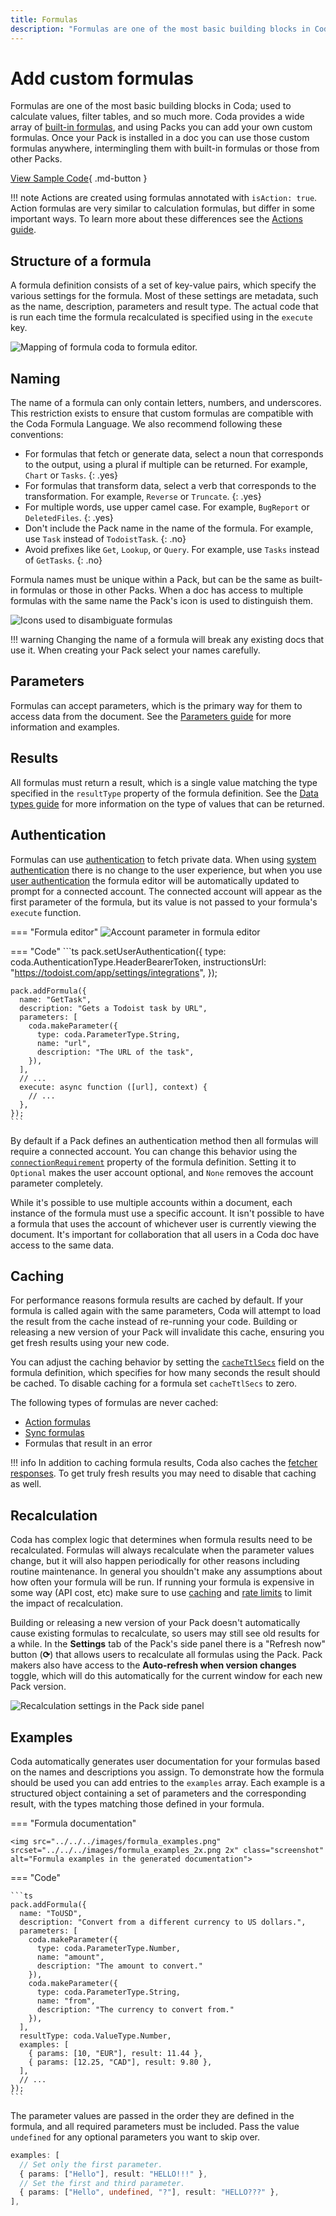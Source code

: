 ```yaml
---
title: Formulas
description: "Formulas are one of the most basic building blocks in Coda, and using Packs you can add your own custom ones."
---
```


# Add custom formulas

Formulas are one of the most basic building blocks in Coda; used to calculate values, filter tables, and so much more. Coda provides a wide array of [built-in formulas][formulas], and using Packs you can add your own custom formulas. Once your Pack is installed in a doc you can use those custom formulas anywhere, intermingling them with built-in formulas or those from other Packs.

[View Sample Code][samples]{ .md-button }


!!! note
    Actions are created using formulas annotated with `isAction: true`. Action formulas are very similar to calculation formulas, but differ in some important ways. To learn more about these differences see the [Actions guide][actions].


## Structure of a formula

A formula definition consists of a set of key-value pairs, which specify the various settings for the formula. Most of these settings are metadata, such as the name, description, parameters and result type. The actual code that is run each time the formula recalculated is specified using in the `execute` key.

<img src="../../../images/formula_structure.png" srcset="../../../images/formula_structure_2x.png 2x" class="screenshot" alt="Mapping of formula coda to formula editor.">


## Naming

The name of a formula can only contain letters, numbers, and underscores. This restriction exists to ensure that custom formulas are compatible with the Coda Formula Language. We also recommend following these conventions:

- For formulas that fetch or generate data, select a noun that corresponds to the output, using a plural if multiple can be returned. For example, `Chart` or `Tasks`.
  {: .yes}
- For formulas that transform data, select a verb that corresponds to the transformation. For example, `Reverse` or `Truncate`.
  {: .yes}
- For multiple words, use upper camel case. For example, `BugReport` or `DeletedFiles`.
  {: .yes}
- Don't include the Pack name in the name of the formula. For example, use `Task` instead of `TodoistTask`.
  {: .no}
- Avoid prefixes like `Get`, `Lookup`, or `Query`. For example, use `Tasks` instead of `GetTasks`.
  {: .no}

Formula names must be unique within a Pack, but can be the same as built-in formulas or those in other Packs. When a doc has access to multiple formulas with the same name the Pack's icon is used to distinguish them.

<img src="../../../images/formula_disambiguation.png" srcset="../../../images/formula_disambiguation_2x.png 2x" class="screenshot" alt="Icons used to disambiguate formulas">

!!! warning
    Changing the name of a formula will break any existing docs that use it. When creating your Pack select your names carefully.


## Parameters

Formulas can accept parameters, which is the primary way for them to access data from the document. See the [Parameters guide][parameters] for more information and examples.


## Results

All formulas must return a result, which is a single value matching the type specified in the `resultType` property of the formula definition. See the [Data types guide][data-types] for more information on the type of values that can be returned.


## Authentication

Formulas can use [authentication][authentication] to fetch private data. When using [system authentication][system_auth] there is no change to the user experience, but when you use [user authentication][user_auth] the formula editor will be automatically updated to prompt for a connected account. The connected account will appear as the first parameter of the formula, but its value is not passed to your formula's `execute` function.

=== "Formula editor"
    <img src="../../../images/formula_account.png" srcset="../../../images/formula_account_2x.png 2x" class="screenshot" alt="Account parameter in formula editor">

=== "Code"
    ```ts
    pack.setUserAuthentication({
      type: coda.AuthenticationType.HeaderBearerToken,
      instructionsUrl: "https://todoist.com/app/settings/integrations",
    });

    pack.addFormula({
      name: "GetTask",
      description: "Gets a Todoist task by URL",
      parameters: [
        coda.makeParameter({
          type: coda.ParameterType.String,
          name: "url",
          description: "The URL of the task",
        }),
      ],
      // ...
      execute: async function ([url], context) {
        // ...
      },
    });
    ```

By default if a Pack defines an authentication method then all formulas will require a connected account. You can change this behavior using the [`connectionRequirement`][connectionRequirement] property of the formula definition. Setting it to `Optional` makes the user account optional, and `None` removes the account parameter completely.

While it's possible to use multiple accounts within a document, each instance of the formula must use a specific account. It isn't possible to have a formula that uses the account of whichever user is currently viewing the document. It's important for collaboration that all users in a Coda doc have access to the same data.


## Caching

For performance reasons formula results are cached by default. If your formula is called again with the same parameters, Coda will attempt to load the result from the cache instead of re-running your code. Building or releasing a new version of your Pack will invalidate this cache, ensuring you get fresh results using your new code.

You can adjust the caching behavior by setting the [`cacheTtlSecs`][cacheTtlSecs] field on the formula definition, which specifies for how many seconds the result should be cached. To disable caching for a formula set `cacheTtlSecs` to zero.

The following types of formulas are never cached:

- [Action formulas][actions]
- [Sync formulas][sync_formula]
- Formulas that result in an error

!!! info
    In addition to caching formula results, Coda also caches the [fetcher responses][fetcher_cache]. To get truly fresh results you may need to disable that caching as well.


## Recalculation

Coda has complex logic that determines when formula results need to be recalculated. Formulas will always recalculate when the parameter values change, but it will also happen periodically for other reasons including routine maintenance. In general you shouldn't make any assumptions about how often your formula will be run. If running your formula is expensive in some way (API cost, etc) make sure to use [caching](#caching) and [rate limits][fetcher_rate_limits] to limit the impact of recalculation.

Building or releasing a new version of your Pack doesn't automatically cause existing formulas to recalculate, so users may still see old results for a while. In the **Settings** tab of the Pack's side panel there is a "Refresh now" button (**⟳**) that allows users to recalculate all formulas using the Pack. Pack makers also have access to the **Auto-refresh when version changes** toggle, which will do this automatically for the current window for each new Pack version.

<img src="../../../images/settings_recalc.png" srcset="../../../images/settings_recalc_2x.png 2x" class="screenshot" alt="Recalculation settings in the Pack side panel">


## Examples

Coda automatically generates user documentation for your formulas based on the names and descriptions you assign. To demonstrate how the formula should be used you can add entries to the `examples` array. Each example is a structured object containing a set of parameters and the corresponding result, with the types matching those defined in your formula.

=== "Formula documentation"

    <img src="../../../images/formula_examples.png" srcset="../../../images/formula_examples_2x.png 2x" class="screenshot" alt="Formula examples in the generated documentation">

=== "Code"

    ```ts
    pack.addFormula({
      name: "ToUSD",
      description: "Convert from a different currency to US dollars.",
      parameters: [
        coda.makeParameter({
          type: coda.ParameterType.Number,
          name: "amount",
          description: "The amount to convert."
        }),
        coda.makeParameter({
          type: coda.ParameterType.String,
          name: "from",
          description: "The currency to convert from."
        }),
      ],
      resultType: coda.ValueType.Number,
      examples: [
        { params: [10, "EUR"], result: 11.44 },
        { params: [12.25, "CAD"], result: 9.80 },
      ],
      // ...
    });
    ```

The parameter values are passed in the order they are defined in the formula, and all required parameters must be included. Pass the value `undefined` for any optional parameters you want to skip over.

```ts
examples: [
  // Set only the first parameter.
  { params: ["Hello"], result: "HELLO!!!" },
  // Set the first and third parameter.
  { params: ["Hello", undefined, "?"], result: "HELLO???" },
],
```


[samples]: ../../samples/topic/formula.md
[formulas]: https://coda.io/formulas
[parameters]: ../basics/parameters/index.md
[actions]: actions.md
[data-types]: ../basics/data-types.md
[cacheTtlSecs]: ../../reference/sdk/interfaces/core.PackFormulaDef.md#cachettlsecs
[fetcher_cache]: ../advanced/fetcher.md#caching
[fetcher_rate_limits]: ../advanced/fetcher.md#ratelimits
[authentication]: ../advanced/authentication/index.md
[system_auth]: ../../reference/sdk/classes/core.PackDefinitionBuilder.md#setsystemauthentication
[user_auth]: ../../reference/sdk/classes/core.PackDefinitionBuilder.md#setuserauthentication
[connectionRequirement]: ../../reference/sdk/interfaces/core.PackFormulaDef.md#connectionrequirement
[sync_formula]: sync-tables/index.md#formula
